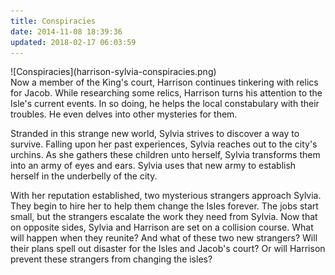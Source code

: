 ```yaml
---
title: Conspiracies
date: 2014-11-08 18:39:36
updated: 2018-02-17 06:03:59
---
```


<div class="embedded-image-right">
    ![Conspiracies](harrison-sylvia-conspiracies.png)
</div>
<div class="text-negative-margin-top">
Now a member of the King's court, Harrison continues tinkering with relics for Jacob. While researching some relics, Harrison turns his attention to the Isle's current events. In so doing, he helps the local constabulary with their troubles. He even delves into other mysteries for them. 

Stranded in this strange new world, Sylvia strives to discover a way to survive. Falling upon her past experiences, Sylvia reaches out to the city's urchins. As she gathers these children unto herself, Sylvia transforms them into an army of eyes and ears. Sylvia uses that new army to establish herself in the underbelly of the city.

With her reputation established, two mysterious strangers approach Sylvia. They begin to hire her to help them change the Isles forever. The jobs start small, but the strangers escalate the work they need from Sylvia.  Now that on opposite sides, Sylvia and Harrison are set on a collision course. What will happen when they reunite? And what of these two new strangers? Will their plans spell out disaster for the Isles and Jacob's court? Or will Harrison prevent these strangers from changing the isles?
</div>
